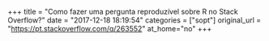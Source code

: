 +++
title = "Como fazer uma pergunta reproduzível sobre R no Stack Overflow?"
date = "2017-12-18 18:19:54"
categories = ["sopt"]
original_url = "https://pt.stackoverflow.com/q/263552"
at_home="no"
+++

